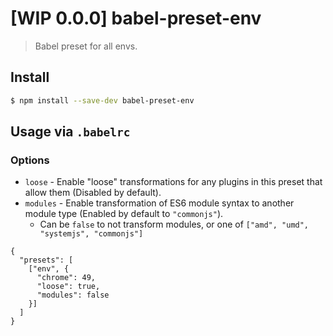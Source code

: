 # [WIP 0.0.0] babel-preset-env

> Babel preset for all envs.

## Install

```sh
$ npm install --save-dev babel-preset-env
```

## Usage via `.babelrc`

### Options

* `loose` - Enable "loose" transformations for any plugins in this preset that allow them (Disabled by default).
* `modules` - Enable transformation of ES6 module syntax to another module type (Enabled by default to `"commonjs"`).
  * Can be `false` to not transform modules, or one of `["amd", "umd", "systemjs", "commonjs"]`

```
{
  "presets": [
    ["env", {
      "chrome": 49,
      "loose": true,
      "modules": false
    }]
  ]
}
```
